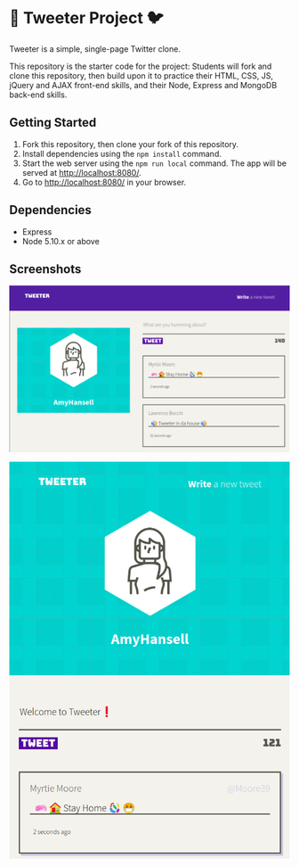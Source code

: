 # :speech_balloon: Tweeter Project :bird:

Tweeter is a simple, single-page Twitter clone.

This repository is the starter code for the project: Students will fork and clone this repository, then build upon it to practice their HTML, CSS, JS, jQuery and AJAX front-end skills, and their Node, Express and MongoDB back-end skills.

## Getting Started

1. Fork this repository, then clone your fork of this repository.
2. Install dependencies using the `npm install` command.
3. Start the web server using the `npm run local` command. The app will be served at <http://localhost:8080/>.
4. Go to <http://localhost:8080/> in your browser.

## Dependencies

- Express
- Node 5.10.x or above

## Screenshots

!["Screenshot of desktop page"](https://github.com/hernandez87v/tweeter/blob/master/docs/desktop-tweeter-page.png?raw=true)

!["Screenshot of mobile page with hover oer tweet enabled to see @usernames"](https://github.com/hernandez87v/tweeter/blob/master/docs/hover-mobile-tweeter-page.png?raw=true)
